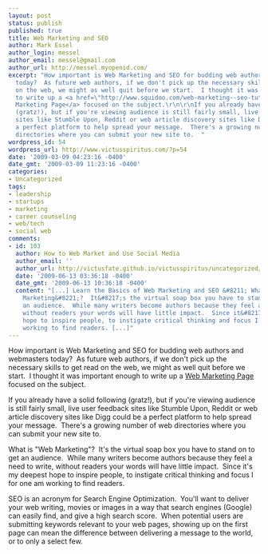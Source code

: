 ```yaml
---
layout: post
status: publish
published: true
title: Web Marketing and SEO
author: Mark Essel
author_login: messel
author_email: messel@gmail.com
author_url: http://messel.myopenid.com/
excerpt: "How important is Web Marketing and SEO for budding web authors and webmasters
  today?  As future web authors, if we don't pick up the necessary skills to get read
  on the web, we might as well quit before we start.  I thought it was important enough
  to write up a <a href=\"http://www.squidoo.com/web-marketing--seo-tutorial\">Web
  Marketing Page</a> focused on the subject.\r\n\r\nIf you already have a solid following
  (gratz!), but if you're viewing audience is still fairly small, live user feedback
  sites like Stumble Upon, Reddit or web article discovery sites like Digg could be
  a perfect platform to help spread your message.  There's a growing number of web
  directories where you can submit your new site to.  "
wordpress_id: 54
wordpress_url: http://www.victusspiritus.com/?p=54
date: '2009-03-09 04:23:16 -0400'
date_gmt: '2009-03-09 11:23:16 -0400'
categories:
- Uncategorized
tags:
- leadership
- startups
- marketing
- career counseling
- web/tech
- social web
comments:
- id: 103
  author: How to Web Market and Use Social Media
  author_email: ''
  author_url: http://victusfate.github.io/victusspiritus/uncategorized/2009/04/24/how-to-web-market-and-use-social-media/
  date: '2009-06-13 03:36:18 -0400'
  date_gmt: '2009-06-13 10:36:18 -0400'
  content: "[...] Learn the Basics of Web Marketing and SEO &#8211; What is &#8220;Web
    Marketing&#8221;?  It&#8217;s the virtual soap box you have to stand on to get
    an audience.  While many writers become authors because they feel a need to write,
    without readers your words will have little impact.  Since it&#8217;s my deepest
    hope to inspire people, to instigate critical thinking and focus I for one am
    working to find readers. [...]"
---
```

<p>How important is Web Marketing and SEO for budding web authors and webmasters today?  As future web authors, if we don't pick up the necessary skills to get read on the web, we might as well quit before we start.  I thought it was important enough to write up a <a href="http://www.squidoo.com/web-marketing--seo-tutorial">Web Marketing Page</a> focused on the subject.</p>
<p>If you already have a solid following (gratz!), but if you're viewing audience is still fairly small, live user feedback sites like Stumble Upon, Reddit or web article discovery sites like Digg could be a perfect platform to help spread your message.  There's a growing number of web directories where you can submit your new site to.  <a id="more"></a><a id="more-54"></a></p>
<p>What is "Web Marketing"?  It's the virtual soap box you have to stand on to get an audience.  While many writers become authors because they feel a need to write, without readers your words will have little impact.  Since it's my deepest hope to inspire people, to instigate critical thinking and focus I for one am working to find readers.</p>
<p>SEO is an acronym for Search Engine Optimization.  You'll want to deliver your web writing, movies or images in a way that search engines (Google) can easily find, and give a high search score.  When potential users are submitting keywords relevant to your web pages, showing up on the first page can mean the difference between delivering a message to the world, or to only a select few.</p>
